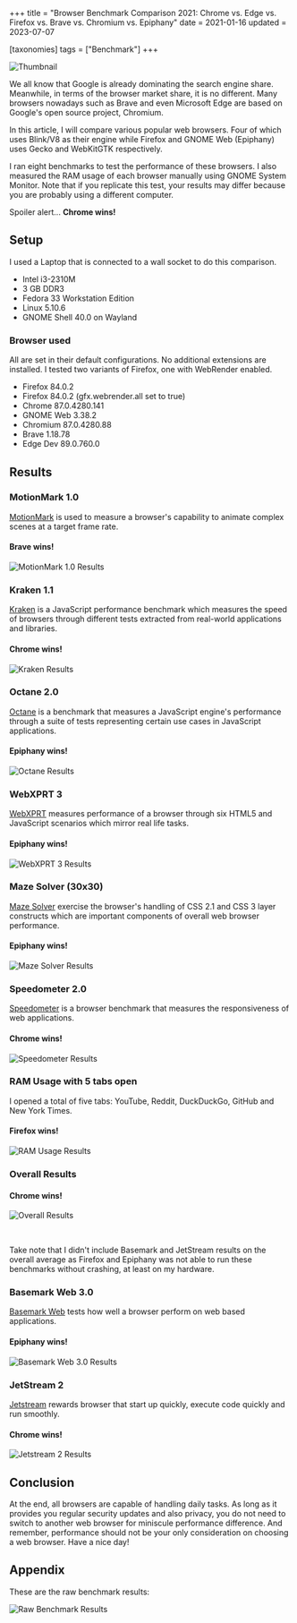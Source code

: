 +++
title = "Browser Benchmark Comparison 2021: Chrome vs. Edge vs. Firefox vs. Brave vs. Chromium vs. Epiphany"
date = 2021-01-16
updated = 2023-07-07

[taxonomies]
tags = ["Benchmark"]
+++

![Thumbnail](thumbnail.png)

We all know that Google is already dominating the search engine share. Meanwhile, in terms of the browser market share, it is no different. Many browsers nowadays such as Brave and even Microsoft Edge are based on Google's open source project, Chromium.

In this article, I will compare various popular web browsers. Four of which uses Blink/V8 as their engine while Firefox and GNOME Web (Epiphany) uses Gecko and WebKitGTK respectively.

I ran eight benchmarks to test the performance of these browsers. I also measured the RAM usage of each browser manually using GNOME System Monitor. Note that if you replicate this test, your results may differ because you are probably using a different computer.

Spoiler alert... **Chrome wins!**

## Setup

I used a Laptop that is connected to a wall socket to do this comparison.

* Intel i3-2310M
* 3 GB DDR3
* Fedora 33 Workstation Edition
* Linux 5.10.6
* GNOME Shell 40.0 on Wayland

### Browser used

All are set in their default configurations. No additional extensions are installed. I tested two variants of Firefox, one with WebRender enabled.

* Firefox 84.0.2
* Firefox  84.0.2 (gfx.webrender.all set to true)
* Chrome 87.0.4280.141
* GNOME Web 3.38.2
* Chromium 87.0.4280.88
* Brave 1.18.78
* Edge Dev 89.0.760.0

## Results

### MotionMark 1.0

[MotionMark](https://browserbench.org/MotionMark/) is used to measure a browser's capability to animate complex scenes at a target frame rate.

#### Brave wins!

![MotionMark 1.0 Results](motion-mark.png)

### Kraken 1.1

[Kraken](https://mozilla.github.io/krakenbenchmark.mozilla.org/) is a JavaScript performance benchmark which measures the speed of browsers through different tests extracted from real-world applications and libraries.

#### Chrome wins!

![Kraken Results](kraken.png)

### Octane 2.0

[Octane](https://chromium.github.io/octane/) is a benchmark that measures a JavaScript engine's performance through a suite of tests representing certain use cases in JavaScript applications.

#### Epiphany wins!

![Octane Results](octane.png)

### WebXPRT 3

[WebXPRT](https://www.principledtechnologies.com/benchmarkxprt/webxprt/2018/3_v5/) measures performance of a browser through six HTML5 and JavaScript scenarios which mirror real life tasks.

#### Epiphany wins!

![WebXPRT 3 Results](webxprt.png)

### Maze Solver (30x30)

[Maze Solver](https://testdrive-archive.azurewebsites.net/performance/mazesolver/default.html) exercise the browser's handling of CSS 2.1 and CSS 3 layer constructs which are important components of overall web browser performance.

#### Epiphany wins!

![Maze Solver Results](maze-solver.png)

### Speedometer 2.0

[Speedometer](https://browserbench.org/Speedometer2.0/) is a browser benchmark that measures the responsiveness of web applications.

#### Chrome wins!

![Speedometer Results](speedometer.png)

### RAM Usage with 5 tabs open

I opened a total of five tabs: YouTube, Reddit, DuckDuckGo, GitHub and New York Times.

#### Firefox wins!

![RAM Usage Results](ram-usage.png)

### Overall Results

#### Chrome wins!

![Overall Results](overall-result.png)

<br>

Take note that I didn't include Basemark and JetStream results on the overall average as Firefox and Epiphany was not able to run these benchmarks without crashing, at least on my hardware.

### Basemark Web 3.0

[Basemark Web](https://web.basemark.com) tests how well a browser perform on web based applications.

#### Epiphany wins!

![Basemark Web 3.0 Results](basemark-web.png)

### JetStream 2

[Jetstream](https://browserbench.org/JetStream/) rewards browser that start up quickly, execute code quickly and run smoothly.

#### Chrome wins!

![Jetstream 2 Results](jetstream.png)

## Conclusion

At the end, all browsers are capable of handling daily tasks. As long as it provides you regular security updates and also privacy, you do not need to switch to another web browser for miniscule performance difference. And remember, performance should not be your only consideration on choosing a web browser. Have a nice day!

## Appendix

These are the raw benchmark results:

![Raw Benchmark Results](raw-data.png)

